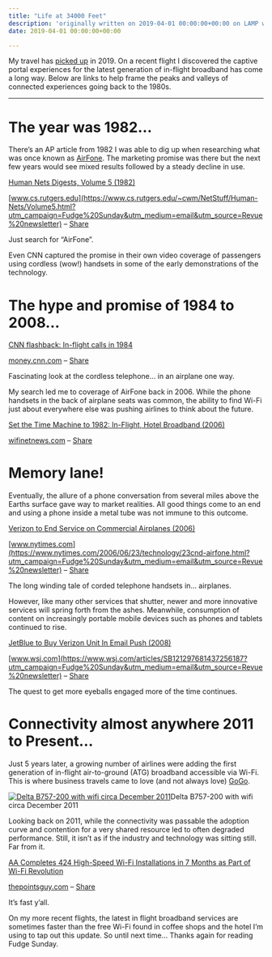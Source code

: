 ```yaml
---
title: "Life at 34000 Feet"
description: 'originally written on 2019-04-01 00:00:00+00:00 on LAMP with vi, WordPress, Jekyll, Gatsby Cloud, Netlify, Revue, Substack, or Buttondown'
date: 2019-04-01 00:00:00+00:00

---
```


My travel has [picked up](https://jaycuthrell.com/my-eighth-year-at-vce/?utm_campaign=Fudge%20Sunday&utm_medium=email&utm_source=Revue%20newsletter) in 2019. On a recent flight I discovered the captive portal experiences for the latest generation of in-flight broadband has come a long way. Below are links to help frame the peaks and valleys of connected experiences going back to the 1980s.



---

The year was 1982…
==================

There’s an AP article from 1982 I was able to dig up when researching what was once known as [AirFone](https://en.wikipedia.org/wiki/Airfone?utm_campaign=Fudge%20Sunday&utm_medium=email&utm_source=Revue%20newsletter). The marketing promise was there but the next few years would see mixed results followed by a steady decline in use.

[Human Nets Digests, Volume 5 (1982)](https://www.cs.rutgers.edu/~cwm/NetStuff/Human-Nets/Volume5.html?utm_campaign=Fudge%20Sunday&utm_medium=email&utm_source=Revue%20newsletter)

[www.cs.rutgers.edu](https://www.cs.rutgers.edu/~cwm/NetStuff/Human-Nets/Volume5.html?utm_campaign=Fudge%20Sunday&utm_medium=email&utm_source=Revue%20newsletter) – [Share](http://rev.vu/4KX2Qw?utm_campaign=Issue&utm_content=share&utm_medium=email&utm_source=Fudge+Sunday)

Just search for “AirFone”.

Even CNN captured the promise in their own video coverage of passengers using cordless (wow!) handsets in some of the early demonstrations of the technology.

The hype and promise of 1984 to 2008…
=====================================

[CNN flashback: In-flight calls in 1984](https://money.cnn.com/video/technology/2013/11/22/t-airfone-flashback-1984.cnnmoney/?utm_campaign=Fudge%20Sunday&utm_medium=email&utm_source=Revue%20newsletter)

[money.cnn.com](https://money.cnn.com/video/technology/2013/11/22/t-airfone-flashback-1984.cnnmoney/?utm_campaign=Fudge%20Sunday&utm_medium=email&utm_source=Revue%20newsletter) – [Share](http://rev.vu/4KX2Zx?utm_campaign=Issue&utm_content=share&utm_medium=email&utm_source=Fudge+Sunday)

Fascinating look at the cordless telephone… in an airplane one way.

My search led me to coverage of AirFone back in 2006. While the phone handsets in the back of airplane seats was common, the ability to find Wi-Fi just about everywhere else was pushing airlines to think about the future.

[Set the Time Machine to 1982: In-Flight, Hotel Broadband (2006)](https://wifinetnews.com/archives/2006/06/set_the_time_machine_to_1982_in-flight_hotel_broadband.html?utm_campaign=Fudge%20Sunday&utm_medium=email&utm_source=Revue%20newsletter)

[wifinetnews.com](https://wifinetnews.com/archives/2006/06/set_the_time_machine_to_1982_in-flight_hotel_broadband.html?utm_campaign=Fudge%20Sunday&utm_medium=email&utm_source=Revue%20newsletter) – [Share](http://rev.vu/DVnP6Q?utm_campaign=Issue&utm_content=share&utm_medium=email&utm_source=Fudge+Sunday)

Memory lane!
============

Eventually, the allure of a phone conversation from several miles above the Earths surface gave way to market realities. All good things come to an end and using a phone inside a metal tube was not immune to this outcome.

[Verizon to End Service on Commercial Airplanes (2006)](https://www.nytimes.com/2006/06/23/technology/23cnd-airfone.html?utm_campaign=Fudge%20Sunday&utm_medium=email&utm_source=Revue%20newsletter)

[www.nytimes.com](https://www.nytimes.com/2006/06/23/technology/23cnd-airfone.html?utm_campaign=Fudge%20Sunday&utm_medium=email&utm_source=Revue%20newsletter) – [Share](http://rev.vu/V41x51?utm_campaign=Issue&utm_content=share&utm_medium=email&utm_source=Fudge+Sunday)

The long winding tale of corded telephone handsets in… airplanes.

However, like many other services that shutter, newer and more innovative services will spring forth from the ashes. Meanwhile, consumption of content on increasingly portable mobile devices such as phones and tablets continued to rise.

[JetBlue to Buy Verizon Unit In Email Push (2008)](https://www.wsj.com/articles/SB121297681437256187?utm_campaign=Fudge%20Sunday&utm_medium=email&utm_source=Revue%20newsletter)

[www.wsj.com](https://www.wsj.com/articles/SB121297681437256187?utm_campaign=Fudge%20Sunday&utm_medium=email&utm_source=Revue%20newsletter) – [Share](http://rev.vu/lVN4eP?utm_campaign=Issue&utm_content=share&utm_medium=email&utm_source=Fudge+Sunday)

The quest to get more eyeballs engaged more of the time continues.

Connectivity almost anywhere 2011 to Present…
=============================================

Just 5 years later, a growing number of airlines were adding the first generation of in-flight air-to-ground (ATG) broadband accessible via Wi-Fi. This is where business travels came to love (and not always love) [GoGo](https://en.wikipedia.org/wiki/Gogo_Business_Aviation?utm_campaign=Fudge%20Sunday&utm_medium=email&utm_source=Revue%20newsletter).

[![Delta B757-200 with wifi circa December 2011](https://substack.com/static/9383cf7d3981bd7184b9c662a59c1ea5/b4294/gogo.jpg "Delta B757-200 with wifi circa December 2011")](https://substackcdn.com/image/fetch/f_auto,q_auto:good,fl_progressive:steep/https%3A%2F%2Fsubstack.com%2Fstatic%2F9383cf7d3981bd7184b9c662a59c1ea5%2Fb4294%2Fgogo.jpg)Delta B757-200 with wifi circa December 2011

Looking back on 2011, while the connectivity was passable the adoption curve and contention for a very shared resource led to often degraded performance. Still, it isn’t as if the industry and technology was sitting still. Far from it.

[AA Completes 424 High-Speed Wi-Fi Installations in 7 Months as Part of Wi-Fi Revolution](https://thepointsguy.com/news/state-of-american-airlines-wifi/?utm_campaign=Fudge%20Sunday&utm_medium=email&utm_source=Revue%20newsletter)

[thepointsguy.com](https://thepointsguy.com/news/state-of-american-airlines-wifi/?utm_campaign=Fudge%20Sunday&utm_medium=email&utm_source=Revue%20newsletter) – [Share](http://rev.vu/3B1D4O?utm_campaign=Issue&utm_content=share&utm_medium=email&utm_source=Fudge+Sunday)

It’s fast y’all.

On my more recent flights, the latest in flight broadband services are sometimes faster than the free Wi-Fi found in coffee shops and the hotel I’m using to tap out this update. So until next time… Thanks again for reading Fudge Sunday.

